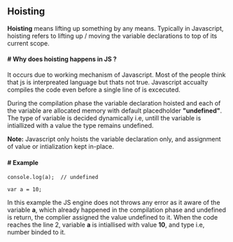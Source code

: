 ## Hoisting

**Hoisting** means lifting up something by any means. Typically in Javascript, hoisting refers to lifting up / moving the variable declarations to top of its current scope.

#### # Why does hoisting happens in JS ?

It occurs due to working mechanism of Javascript. Most of the people think that js is interpreated language but thats not true. Javascript accualty compiles the code even before a single line of is excecuted. 

During the compilation phase the variable declaration hoisted and each of the variable are allocated memory with default placedholder **"undefined"**. The type of variable is decided dynamically i.e, untill the variable is intiallized with a value the type remains undefined.

**Note:** Javascript only hoists the variable declaration only, and assignment of value or intialization kept in-place.

#### # Example

    console.log(a);  // undefined
    
    var a = 10;

In this example the JS engine does not throws any error as it aware of the variable **a**, which already happened in the compilation phase and undefined is return, the complier assigned the value undefined to it.  When the code reaches the line 2, variable **a** is intiallised with value **10**, and type i.e, number binded to it.
